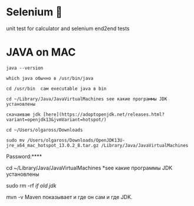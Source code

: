 # Selenium :mushroom:
unit test for calculator and selenium end2end tests
# JAVA on MAC
```
java --version
```
```
which java обычно в /usr/bin/java
```
``` 
cd /usr/bin  сам executable java в bin
``` 
```
cd ~/Library/Java/JavaVirtualMachines see какие программы JDK установлены
```
```
скачаиваю jdk [here](https://adoptopenjdk.net/releases.html?variant=openjdk13&jvmVariant=hotspot/)
```
```
cd ~/Users/olgaross/Downloads
```
```
sudo mv /Users/olgaross/Downloads/OpenJDK13U-jre_x64_mac_hotspot_13.0.2_8.tar.gz /Library/Java/JavaVirtualMachines
```
Password:****

cd ~/Library/Java/JavaVirtualMachines  *see какие программы JDK установлены

sudo rm -rf  *if old jdk*

mvn -v Maven показывает и где он сам и где JDK.
